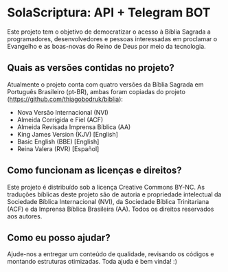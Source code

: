 # SolaScriptura: API + Telegram BOT
Este projeto tem o objetivo de democratizar o acesso à Bíblia Sagrada a programadores, desenvolvedores e pessoas interessadas em proclamar o Evangelho e as boas-novas do Reino de Deus por meio da tecnologia.

## Quais as versões contidas no projeto?
Atualmente o projeto conta com quatro versões da Bíblia Sagrada em Português Brasileiro (pt-BR), ambas foram copiadas do projeto (https://github.com/thiagobodruk/biblia):
- Nova Versão Internacional (NVI)
- Almeida Corrigida e Fiel (ACF)
- Almeida Revisada Imprensa Bíblica (AA)
- King James Version (KJV) [English]
- Basic English (BBE) [English]
- Reina Valera (RVR) [Español]

## Como funcionam as licenças e direitos?
Este projeto é distribuído sob a licença Creative Commons BY-NC. As traduções bíblicas deste projeto são de autoria e propriedade intelectual da Sociedade Bíblica Internacional (NVI), da Sociedade Bíblica Trinitariana (ACF) e da Imprensa Bíblica Brasileira (AA). Todos os direitos reservados aos autores.

## Como eu posso ajudar?
Ajude-nos a entregar um conteúdo de qualidade, revisando os códigos e montando estruturas otimizadas. Toda ajuda é bem vinda! :)